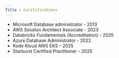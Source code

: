 ```yaml
---
Title : Ceritifications
---
```


- Microsoft Database administrator - 2013
- AWS Solution Architect Associate - 2023
- Databricks Fundamentals (Accreditation) - 2025	
- Azure Database Administrator - 2022
- Kode Kloud AWS EKS – 2025
- Starburst Certified Practitioner - 2025
